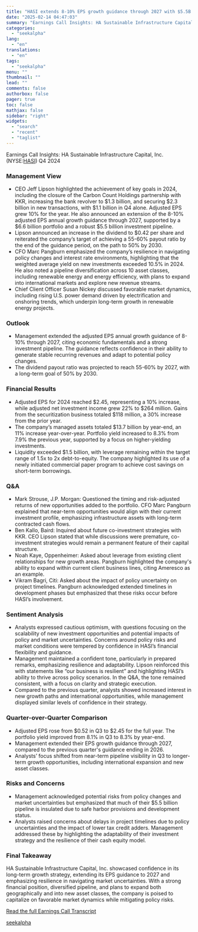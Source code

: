 ```yaml
---
title: "HASI extends 8-10% EPS growth guidance through 2027 with $5.5B pipeline"
date: "2025-02-14 04:47:03"
summary: "Earnings Call Insights: HA Sustainable Infrastructure Capital, Inc. (NYSE:HASI) Q4 2024 Management View CEO Jeff Lipson highlighted the achievement of key goals in 2024, including the closure of the Carbon Count Holdings partnership with KKR, increasing the bank revolver to $1.3 billion, and securing $2.3 billion in new transactions, with..."
categories:
  - "seekalpha"
lang:
  - "en"
translations:
  - "en"
tags:
  - "seekalpha"
menu: ""
thumbnail: ""
lead: ""
comments: false
authorbox: false
pager: true
toc: false
mathjax: false
sidebar: "right"
widgets:
  - "search"
  - "recent"
  - "taglist"
---
```


Earnings Call Insights: HA Sustainable Infrastructure Capital, Inc. (NYSE:[HASI](https://seekingalpha.com/symbol/HASI "HA Sustainable Infrastructure Capital, Inc.")) Q4 2024

### Management View

* CEO Jeff Lipson highlighted the achievement of key goals in 2024, including the closure of the Carbon Count Holdings partnership with KKR, increasing the bank revolver to $1.3 billion, and securing $2.3 billion in new transactions, with $1.1 billion in Q4 alone. Adjusted EPS grew 10% for the year. He also announced an extension of the 8-10% adjusted EPS annual growth guidance through 2027, supported by a $6.6 billion portfolio and a robust $5.5 billion investment pipeline.
* Lipson announced an increase in the dividend to $0.42 per share and reiterated the company’s target of achieving a 55-60% payout ratio by the end of the guidance period, on the path to 50% by 2030.
* CFO Marc Pangburn emphasized the company’s resilience in navigating policy changes and interest rate environments, highlighting that the weighted average yield on new investments exceeded 10.5% in 2024. He also noted a pipeline diversification across 10 asset classes, including renewable energy and energy efficiency, with plans to expand into international markets and explore new revenue streams.
* Chief Client Officer Susan Nickey discussed favorable market dynamics, including rising U.S. power demand driven by electrification and onshoring trends, which underpin long-term growth in renewable energy projects.

### Outlook

* Management extended the adjusted EPS annual growth guidance of 8-10% through 2027, citing economic fundamentals and a strong investment pipeline. The guidance reflects confidence in their ability to generate stable recurring revenues and adapt to potential policy changes.
* The dividend payout ratio was projected to reach 55-60% by 2027, with a long-term goal of 50% by 2030.

### Financial Results

* Adjusted EPS for 2024 reached $2.45, representing a 10% increase, while adjusted net investment income grew 22% to $264 million. Gains from the securitization business totaled $118 million, a 30% increase from the prior year.
* The company’s managed assets totaled $13.7 billion by year-end, an 11% increase year-over-year. Portfolio yield increased to 8.3% from 7.9% the previous year, supported by a focus on higher-yielding investments.
* Liquidity exceeded $1.5 billion, with leverage remaining within the target range of 1.5x to 2x debt-to-equity. The company highlighted its use of a newly initiated commercial paper program to achieve cost savings on short-term borrowings.

### Q&A

* Mark Strouse, J.P. Morgan: Questioned the timing and risk-adjusted returns of new opportunities added to the portfolio. CFO Marc Pangburn explained that near-term opportunities would align with their current investment profile, emphasizing infrastructure assets with long-term contracted cash flows.
* Ben Kallo, Baird: Inquired about future co-investment strategies with KKR. CEO Lipson stated that while discussions were premature, co-investment strategies would remain a permanent feature of their capital structure.
* Noah Kaye, Oppenheimer: Asked about leverage from existing client relationships for new growth areas. Pangburn highlighted the company's ability to expand within current client business lines, citing Ameresco as an example.
* Vikram Bagri, Citi: Asked about the impact of policy uncertainty on project timelines. Pangburn acknowledged extended timelines in development phases but emphasized that these risks occur before HASI’s involvement.

### Sentiment Analysis

* Analysts expressed cautious optimism, with questions focusing on the scalability of new investment opportunities and potential impacts of policy and market uncertainties. Concerns around policy risks and market conditions were tempered by confidence in HASI’s financial flexibility and guidance.
* Management maintained a confident tone, particularly in prepared remarks, emphasizing resilience and adaptability. Lipson reinforced this with statements like “our business is resilient” and highlighting HASI’s ability to thrive across policy scenarios. In the Q&A, the tone remained consistent, with a focus on clarity and strategic execution.
* Compared to the previous quarter, analysts showed increased interest in new growth paths and international opportunities, while management displayed similar levels of confidence in their strategy.

### Quarter-over-Quarter Comparison

* Adjusted EPS rose from $0.52 in Q3 to $2.45 for the full year. The portfolio yield improved from 8.1% in Q3 to 8.3% by year-end.
* Management extended their EPS growth guidance through 2027, compared to the previous quarter's guidance ending in 2026.
* Analysts’ focus shifted from near-term pipeline visibility in Q3 to longer-term growth opportunities, including international expansion and new asset classes.

### Risks and Concerns

* Management acknowledged potential risks from policy changes and market uncertainties but emphasized that much of their $5.5 billion pipeline is insulated due to safe harbor provisions and development status.
* Analysts raised concerns about delays in project timelines due to policy uncertainties and the impact of lower tax credit adders. Management addressed these by highlighting the adaptability of their investment strategy and the resilience of their cash equity model.

### Final Takeaway

HA Sustainable Infrastructure Capital, Inc. showcased confidence in its long-term growth strategy, extending its EPS guidance to 2027 and emphasizing resilience in navigating market uncertainties. With a strong financial position, diversified pipeline, and plans to expand both geographically and into new asset classes, the company is poised to capitalize on favorable market dynamics while mitigating policy risks.

[Read the full Earnings Call Transcript](https://seekingalpha.com/symbol/HASI/earnings/transcripts)

[seekalpha](https://seekingalpha.com/news/4408322-hasi-extends-8minus-10-percent-eps-growth-guidance-through-2027-with-5_5b-pipeline)
